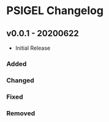 # PSIGEL Changelog

## v0.0.1 - 20200622

* Initial Release

### Added

### Changed

### Fixed

### Removed
